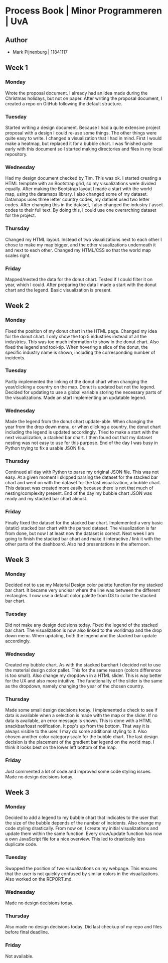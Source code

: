 # Process Book  | Minor Programmeren | UvA
## Author
* Mark Pijnenburg | 11841117

## Week 1
### Monday
Wrote the proposal document. I already had an idea made during the Christmas holidays, but not on paper. After writing the proposal document, I created a repo on GitHub following the default structure.

### Tuesday
Started writing a design document. Because I had a quite extensive project proposal with a design I could re-use some things. The other things were quite easy to write. I changed a visualization that I had in mind. First I would make a heatmap, but replaced it for a bubble chart. I was finished quite early with this document so I started making directories and files in my local repository.

### Wednesday
Had my design document checked by Tim. This was ok. I started creating a HTML template with an  Bootstrap grid, so my visualizations were divided equally. After making the Bootstrap layout I made a start with the world map, using the datamaps library. I also changed some of my dataset. Datamaps uses three letter country codes, my dataset used two letter codes. After changing this in the dataset, I also changed the industry / asset codes to their full text. By doing this, I could use one overarching dataset for the project.

### Thursday
Changed my HTML layout. Instead of two visualizations next to each other I chose to make my map bigger, and the other visualizations underneath it and next to each other. Changed my HTML/CSS so that the world map scales right.

### Friday
Mapped/nested the data for the donut chart. Tested if I could filter it on year, which I could. After preparing the data I made a start with the donut chart and the legend. Basic visualization is present.

## Week 2
### Monday
Fixed the position of my donut chart in the HTML page. Changed my idea for the donut chart. I only show the top 5 industries instead of all the industries. This was too much information to show in the donut chart. Also fixed the legend and tool-tip. When hovering a slice of the donut, the specific industry name is shown, including the corresponding number of incidents.

### Tuesday

Partly implemented the linking of the donut chart when changing the year/clicking a country on the map. Donut is updated but not the legend. Decided for updating to use a global variable storing the necessary parts of the visualizations. Made an start implementing an updatable legend.

### Wednesday
Made the legend from the donut chart update-able. When changing the year from the drop down menu, or when clicking a country, the donut chart including the legend is updated accordingly. Tried to make a start with the next visualization, a stacked bar chart. I then found out that my dataset nesting was not easy to use for this purpose. End of the day I was busy in Python trying to fix a usable JSON file.

### Thursday
Continued all day with Python to parse my original JSON file. This was not easy. At a given moment I skipped parsing the dataset for the stacked bar chart and went on with the dataset for the last visualization, a bubble chart. This dataset was created more easily because there is not that much of nesting/complexity present. End of the day my bubble chart JSON was ready and my stacked bar chart almost.

### Friday
Finally fixed the dataset for the stacked bar chart. Implemented a very basic (static) stacked bar chart with the parsed dataset. The visualization is far from done, but now I at least now the dataset is correct. Next week I am going to finish the stacked bar chart and make it interactive / link it with the other parts of the dashboard. Also had presentations in the afternoon.

## Week 3
### Monday
Decided not to use my Material Design color palette function for my stacked bar chart. It became very unclear where the line was between the different rectangles. I now use a default color palette from D3 to color the stacked bar chart.

### Tuesday
Did not make any design decisions today. Fixed the legend of the stacked bar chart. The visualization is now also linked to the worldmap and the drop down menu. When updating, both the legend and the stacked bar update accordingly.

### Wednesday
Created my bubble chart. As with the stacked barchart I decided not to use the material design color pallet. This for the same reason (colors difference is too small). Also change my dropdown in a HTML slider. This is way better for the UX and also more intuitive. The functionality of the slider is the same as the dropdown, namely changing the year of the chosen country.

### Thursday
Made some small design decisions today. I implemented a check to see if data is available when a selection is made with the map or the slider. If no data is available, an error message is shown. This is done with a HTML snackbar/toast notification. It pop's up from the bottom. That way it is always visible to the user. I may do some additional styling to it. Also chosen another color category scale for the bubble chart. The last design decision is the placement of the gradient bar legend on the world map. I think it looks best on the lower left bottom of the map.

### Friday
Just commented a lot of code and improved some code styling issues. Made no design decisions today.

## Week 3
### Monday
Decided to add a legend to my bubble chart that indicates to the user that the size of the bubble depends of the number of incidents. Also change my code styling drastically. From now on, I create my initial visualizations and update them within the same function. Every draw/update function has now a own JavaScript file for a nice overview. This led to drastically less duplicate code.

### Tuesday
Swapped the position of two visualizations on my webpage. This ensures that the user is not quickly confused by similar colors in the visualizations. Also worked on the REPORT.md.

### Wednesday
Made no design decisions today.

### Thursday
Also made no design decisions today. Did last checkup of my repo and files before final deadline.

### Friday
Not available.
